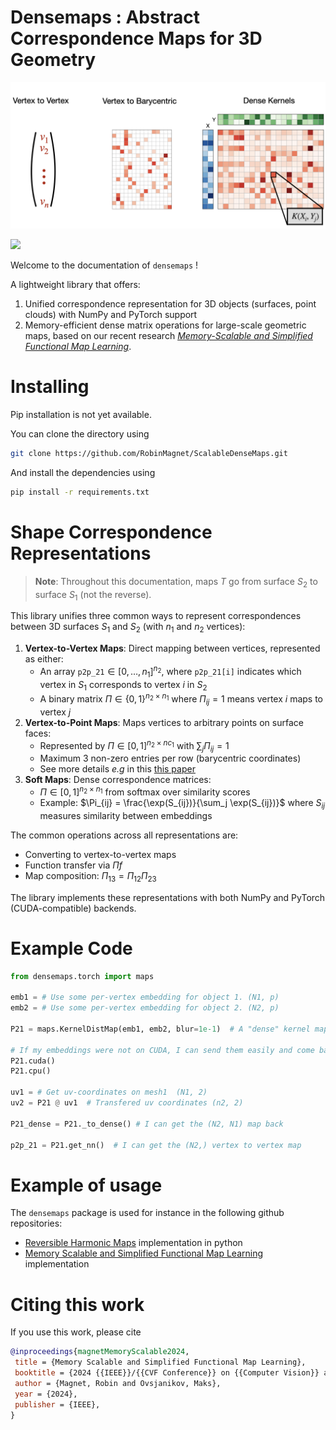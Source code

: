 # Densemaps : Abstract Correspondence Maps for 3D Geometry

<p align="center">
<img src="img/maps.png">
</p>


[![](https://github.com/RobinMagnet/ScalableDenseMaps/actions/workflows/documentation.yml/badge.svg)](https://robinmagnet.github.io/ScalableDenseMaps/)

Welcome to the documentation of `densemaps` !

A lightweight library that offers:
 1. Unified correspondence representation for 3D objects (surfaces, point clouds) with NumPy and PyTorch support
 2. Memory-efficient dense matrix operations for large-scale geometric maps, based on our recent research [*Memory-Scalable and Simplified Functional Map Learning*](https://arxiv.org/abs/2404.00330).

# Installing

Pip installation is not yet available.

You can clone the directory using

```bash
git clone https://github.com/RobinMagnet/ScalableDenseMaps.git
```

And install the dependencies using
```bash
pip install -r requirements.txt
```


# Shape Correspondence Representations

> **Note**: Throughout this documentation, maps $T$ go from surface $S_2$ to surface $S_1$ (not the reverse).

This library unifies three common ways to represent correspondences between 3D surfaces $S_1$ and $S_2$ (with $n_1$ and $n_2$ vertices):

 1. **Vertex-to-Vertex Maps**: Direct mapping between vertices, represented as either:
     - An array `p2p_21`$\in [0, \dots, n_1]^{n_2}$, where `p2p_21[i]` indicates which vertex in $S_1$ corresponds to vertex $i$ in $S_2$
     - A binary matrix $\Pi\in\{0,1\}^{n_2\times n_1}$ where $\Pi_{ij}=1$ means vertex $i$ maps to vertex $j$
2. **Vertex-to-Point Maps**: Maps vertices to arbitrary points on surface faces:
    - Represented by $\Pi\in[0,1]^{n_2\times nc_1}$ with $\sum_j \Pi_{ij} = 1$
    - Maximum 3 non-zero entries per row (barycentric coordinates)
    - See more details *e.g* in this [this paper](https://onlinelibrary.wiley.com/doi/full/10.1111/cgf.13254)
3. **Soft Maps**: Dense correspondence matrices:
    - $\Pi\in[0,1]^{n_2\times n_1}$ from softmax over similarity scores
    - Example: $\Pi_{ij} = \frac{\exp(S_{ij})}{\sum_j \exp(S_{ij})}$ where $S_{ij}$ measures similarity between embeddings

The common operations across all representations are:
- Converting to vertex-to-vertex maps
- Function transfer via $\Pi f$
- Map composition: $\Pi_{13}=\Pi_{12} \Pi_{23}$

The library implements these representations with both NumPy and PyTorch (CUDA-compatible) backends.

# Example Code

```python
from densemaps.torch import maps

emb1 = # Use some per-vertex embedding for object 1. (N1, p)
emb2 = # Use some per-vertex embedding for object 2. (N2, p)

P21 = maps.KernelDistMap(emb1, emb2, blur=1e-1)  # A "dense" kernel map, not used in memory

# If my embeddings were not on CUDA, I can send them easily and come back to cpu
P21.cuda()
P21.cpu()

uv1 = # Get uv-coordinates on mesh1  (N1, 2)
uv2 = P21 @ uv1  # Transfered uv coordinates (n2, 2)

P21_dense = P21._to_dense() # I can get the (N2, N1) map back

p2p_21 = P21.get_nn()  # I can get the (N2,) vertex to vertex map
```

# Example of usage

The `densemaps` package is used for instance in the following github repositories:
- [Reversible Harmonic Maps](https://github.com/RobinMagnet/ReversibleHarmonicMaps.git) implementation in python
- [Memory Scalable and Simplified Functional Map Learning](https://github.com/RobinMagnet/SimplifiedFmapsLearning.git) implementation

 # Citing this work

 If you use this work, please cite

 ```bibtex
@inproceedings{magnetMemoryScalable2024,
  title = {Memory Scalable and Simplified Functional Map Learning},
  booktitle = {2024 {{IEEE}}/{{CVF Conference}} on {{Computer Vision}} and {{Pattern Recognition}} ({{CVPR}})},
  author = {Magnet, Robin and Ovsjanikov, Maks},
  year = {2024},
  publisher = {IEEE},
}
```
